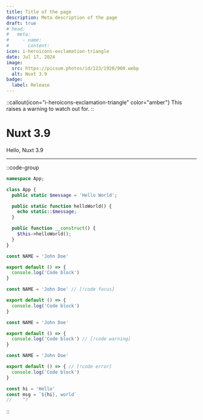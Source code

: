 ```yaml
---
title: Title of the page
description: Meta description of the page
draft: true
# head:
#   meta:
#     - name:
#       content:
icon: i-heroicons-exclamation-triangle
date: Jul 17, 2024
image:
  src: https://picsum.photos/id/123/1920/960.webp
  alt: Nuxt 3.9
badge:
  label: Release
---
```


::callout{icon="i-heroicons-exclamation-triangle" color="amber"}
This raises a warning to watch out for.
::

# Nuxt 3.9

Hello, Nuxt 3.9

---

<!-- ## The Title is {{ $doc.title }} and customVariable is {{ $doc.customVariable || 'defaultValue' }} -->

::code-group

```php [file.php]{4}
namespace App;

class App {
  public static $message = 'Hello World';

  public static function helloWorld() {
    echo static::$message;
  }

  public function __construct() {
    $this->helloWorld();
  }
}
```

```ts [highlight.ts]{1,3-5}
const NAME = 'John Doe'

export default () => {
  console.log('Code block')
}
```

```ts [focus.ts]
const NAME = 'John Doe' // [!code focus]

export default () => {
  console.log('Code block')
}
```

```ts [warning.ts]
const NAME = 'John Doe'

export default () => {
  console.log('Code block') // [!code warning]
}
```

```ts [error.ts]
const NAME = 'John Doe'

export default () => { // [!code error]
  console.log('Code block')
}
```

```ts [twoslash.ts] twoslash
const hi = 'Hello'
const msg = `${hi}, world`
//    ^?
```

::

